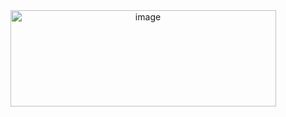 
<div align="center">
<img width="425" height="154" alt="image" src="https://github.com/user-attachments/assets/0f6b947c-44bf-4aa6-b402-0e1f017e1db4" />
</div>

